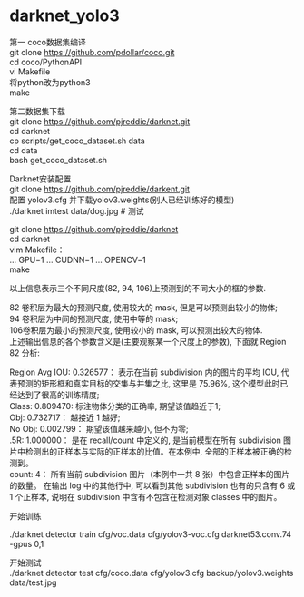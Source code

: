 # darknet_yolo3
第一 coco数据集编译</br>
git clone https://github.com/pdollar/coco.git</br>
cd coco/PythonAPI</br>
vi Makefile </br>
将python改为python3</br>
make</br>

第二数据集下载</br>
git clone https://github.com/pjreddie/darknet.git</br>
cd darknet</br>
cp scripts/get_coco_dataset.sh data</br>
cd data</br>
bash get_coco_dataset.sh</br>

Darknet安装配置</br>
git clone https://github.com/pjreddie/darkent.git</br>
配置 yolov3.cfg 并下载yolov3.weights(别人已经训练好的模型)</br>
./darknet imtest data/dog.jpg  # 测试

git clone https://github.com/pjreddie/darknet</br>
cd darknet</br>
vim Makefile：</br>
  ... GPU=1
  ... CUDNN=1
  ... OPENCV=1</br>
make</br>


以上信息表示三个不同尺度(82, 94, 106)上预测到的不同大小的框的参数.</br>

82 卷积层为最大的预测尺度, 使用较大的 mask, 但是可以预测出较小的物体;</br>
94 卷积层为中间的预测尺度, 使用中等的 mask;</br>
106卷积层为最小的预测尺度, 使用较小的 mask, 可以预测出较大的物体.</br>
上述输出信息的各个参数含义是(主要观察某一个尺度上的参数), 下面就 Region 82 分析:</br>

Region Avg IOU: 0.326577： 表示在当前 subdivision 内的图片的平均 IOU, 代表预测的矩形框和真实目标的交集与并集之比, 这里是 75.96%, 这个模型此时已经达到了很高的训练精度;</br>
Class: 0.809470: 标注物体分类的正确率, 期望该值趋近于1;</br>
Obj: 0.732717： 越接近 1 越好;</br>
No Obj: 0.002799： 期望该值越来越小, 但不为零;</br>
.5R: 1.000000： 是在 recall/count 中定义的, 是当前模型在所有 subdivision 图片中检测出的正样本与实际的正样本的比值。在本例中, 全部的正样本被正确的检测到。 </br>
count: 4： 所有当前 subdivision 图片（本例中一共 8 张）中包含正样本的图片的数量。 在输出 log 中的其他行中, 可以看到其他 subdivision 也有的只含有 6 或 1 个正样本, 说明在 subdivision 中含有不包含在检测对象 classes 中的图片。</br>

开始训练</br>

./darknet detector train cfg/voc.data cfg/yolov3-voc.cfg darknet53.conv.74 -gpus 0,1</br>

开始测试</br>
./darknet detector test cfg/coco.data cfg/yolov3.cfg backup/yolov3.weights data/test.jpg
